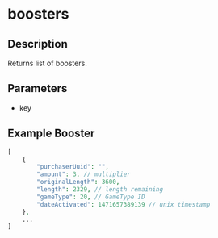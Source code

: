 # boosters

## Description

Returns list of boosters.

## Parameters
- key

## Example Booster
```php
[
    {
        "purchaserUuid": "",
        "amount": 3, // multiplier
        "originalLength": 3600,
        "length": 2329, // length remaining
        "gameType": 20, // GameType ID
        "dateActivated": 1471657389139 // unix timestamp
    },
    ...
]
```